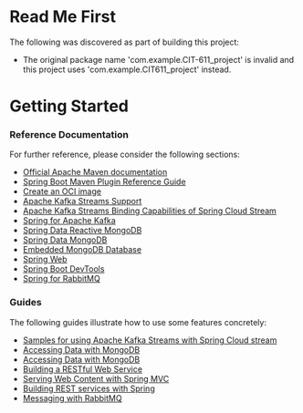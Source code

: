 # Read Me First
The following was discovered as part of building this project:

* The original package name 'com.example.CIT-611_project' is invalid and this project uses 'com.example.CIT611_project' instead.

# Getting Started

### Reference Documentation
For further reference, please consider the following sections:

* [Official Apache Maven documentation](https://maven.apache.org/guides/index.html)
* [Spring Boot Maven Plugin Reference Guide](https://docs.spring.io/spring-boot/docs/2.7.12/maven-plugin/reference/html/)
* [Create an OCI image](https://docs.spring.io/spring-boot/docs/2.7.12/maven-plugin/reference/html/#build-image)
* [Apache Kafka Streams Support](https://docs.spring.io/spring-kafka/docs/current/reference/html/#streams-kafka-streams)
* [Apache Kafka Streams Binding Capabilities of Spring Cloud Stream](https://docs.spring.io/spring-cloud-stream/docs/current/reference/htmlsingle/#_kafka_streams_binding_capabilities_of_spring_cloud_stream)
* [Spring for Apache Kafka](https://docs.spring.io/spring-boot/docs/2.7.12/reference/htmlsingle/#messaging.kafka)
* [Spring Data Reactive MongoDB](https://docs.spring.io/spring-boot/docs/2.7.12/reference/htmlsingle/#data.nosql.mongodb)
* [Spring Data MongoDB](https://docs.spring.io/spring-boot/docs/2.7.12/reference/htmlsingle/#data.nosql.mongodb)
* [Embedded MongoDB Database](https://docs.spring.io/spring-boot/docs/2.7.12/reference/htmlsingle/#data.nosql.mongodb.embedded)
* [Spring Web](https://docs.spring.io/spring-boot/docs/2.7.12/reference/htmlsingle/#web)
* [Spring Boot DevTools](https://docs.spring.io/spring-boot/docs/2.7.12/reference/htmlsingle/#using.devtools)
* [Spring for RabbitMQ](https://docs.spring.io/spring-boot/docs/2.7.12/reference/htmlsingle/#messaging.amqp)

### Guides
The following guides illustrate how to use some features concretely:

* [Samples for using Apache Kafka Streams with Spring Cloud stream](https://github.com/spring-cloud/spring-cloud-stream-samples/tree/master/kafka-streams-samples)
* [Accessing Data with MongoDB](https://spring.io/guides/gs/accessing-data-mongodb/)
* [Accessing Data with MongoDB](https://spring.io/guides/gs/accessing-data-mongodb/)
* [Building a RESTful Web Service](https://spring.io/guides/gs/rest-service/)
* [Serving Web Content with Spring MVC](https://spring.io/guides/gs/serving-web-content/)
* [Building REST services with Spring](https://spring.io/guides/tutorials/rest/)
* [Messaging with RabbitMQ](https://spring.io/guides/gs/messaging-rabbitmq/)

